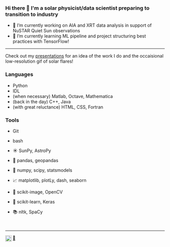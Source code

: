 ### Hi there 👋 I'm a solar physicist/data scientist preparing to transition to industry

<!--- 😄 Pronouns: she/they-->
- 🔭 I’m currently working on AIA and XRT data analysis in support of NuSTAR Quiet Sun observations
- 🌱 I’m currently learning ML pipeline and project structuring best practices with TensorFlow!
<!--
**elastufka/elastufka** is a ✨ _special_ ✨ repository because its `README.md` (this file) appears on your GitHub profile.

Here are some ideas to get you started:


- 👯 I’m looking to collaborate on ...
- 🤔 I’m looking for help with ...
- 💬 Ask me about ...
- 📫 How to reach me: ...
- ⚡ Fun fact: ...
-->

----
<!--
![languages](https://img.shields.io/static/v1?label=&message=languages:&color=555&style=flat-square)
-->

Check out my [presentations](https://elastufka.github.io/presentations/) for an idea of the work I do and the occaisional low-resolution gif of solar flares!

### Languages

- Python
- IDL
- (when necessary) Matlab, Octave, Mathematica
- (back in the day) C++, Java
- (with great reluctance) HTML, CSS, Fortran

<!--
![python](https://img.shields.io/static/v1?logo=python&label=&message=python&color=111&logoColor=AAA&style=flat-square&link=)
![IDL](https://img.shields.io/static/v1?logo=go&label=&message=golang&color=111&logoColor=AAA&style=flat-square)
![ruby](https://img.shields.io/static/v1?logo=ruby&label=&message=ruby&color=111&logoColor=AAA&style=flat-square)
![tools](https://img.shields.io/static/v1?label=&message=tools:&color=555&style=flat-square)
<!--![git](https://img.shields.io/static/v1?logo=git&label=&message=git&color=111&logoColor=AAA&style=flat-square)
-->
### Tools

- Git
- bash

- ☀️ SunPy, AstroPy
- 🐼 pandas, geopandas
- 🧮 numpy, scipy, statsmodels
- 📈 matplotlib, plotLy, dash, seaborn
- 🌃 scikit-image, OpenCV
- 🧠 scikit-learn, Keras
- 📚 nltk, SpaCy

&nbsp;&nbsp;&nbsp;

<!-- example
**Senior Data & Platform Engineer** &#12299;_working in Reliability Analytics & Automation_
<br/>
**Digital Artist & Creator** &#12299;_specialised in environmental pixel art and 8bit-ish art_

----
**Publications**

to be added...

**But more importantly the code**

-->

----

<a href="https://linkedin.com/in/erica-lastufka-1686b2b5/">
  <img align="left" alt="Erica's LinkedIn" width="20px" src="https://cdn.jsdelivr.net/npm/simple-icons@v3/icons/linkedin.svg" />
</a>
<a href="https://orcid.org/0000-0003-1894-2074" alt="Erica's ORCID">
<i class="fab fa-orcid"></i>
</a>
<!--
| &nbsp;&nbsp;&nbsp; Website & Gallery : [https://moer.tel](https://moer.tel) &nbsp;&nbsp;&nbsp;|&nbsp;&nbsp;&nbsp; Open Source Work : <sub>&#9660; &#9660; &#9660;</sub> 
-->
